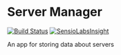 # Server Manager

[![Build Status](https://travis-ci.org/ekreative/server-manager.svg?branch=master)](https://travis-ci.org/ekreative/server-manager)
[![SensioLabsInsight](https://insight.sensiolabs.com/projects/7c8c3f81-fe7d-4de5-a356-a6290e60ca7a/mini.png)](https://insight.sensiolabs.com/projects/7c8c3f81-fe7d-4de5-a356-a6290e60ca7a)

An app for storing data about servers
